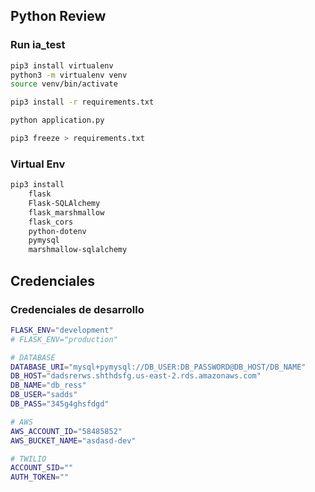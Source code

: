 ## Python Review

### Run ia_test

```bash
pip3 install virtualenv
python3 -m virtualenv venv
source venv/bin/activate

pip3 install -r requirements.txt

python application.py

pip3 freeze > requirements.txt
```

### Virtual Env

```bash
pip3 install
    flask
    Flask-SQLAlchemy
    flask_marshmallow
    flask_cors
    python-dotenv
    pymysql
    marshmallow-sqlalchemy
```

## Credenciales

### Credenciales de desarrollo

```bash
FLASK_ENV="development"
# FLASK_ENV="production"

# DATABASE
DATABASE_URI="mysql+pymysql://DB_USER:DB_PASSWORD@DB_HOST/DB_NAME"
DB_HOST="dadsrerws.shthdsfg.us-east-2.rds.amazonaws.com"
DB_NAME="db_ress"
DB_USER="sadds"
DB_PASS="345g4ghsfdgd"

# AWS
AWS_ACCOUNT_ID="58485852"
AWS_BUCKET_NAME="asdasd-dev"

# TWILIO
ACCOUNT_SID=""
AUTH_TOKEN=""
```
